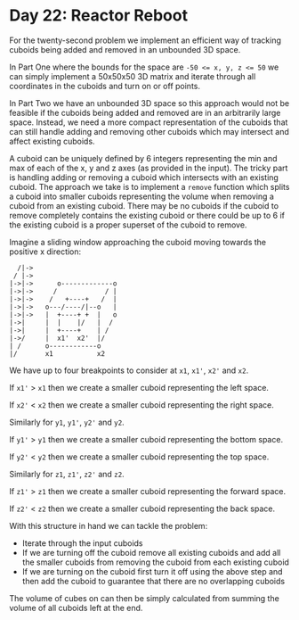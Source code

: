 # Day 22: Reactor Reboot

For the twenty-second problem we implement an efficient way of tracking cuboids
being added and removed in an unbounded 3D space.

In Part One where the bounds for the space are `-50 <= x, y, z <= 50` we can
simply implement a 50x50x50 3D matrix and iterate through all coordinates in
the cuboids and turn on or off points.

In Part Two we have an unbounded 3D space so this approach would not be feasible
if the cuboids being added and removed are in an arbitrarily large space.
Instead, we need a more compact representation of the cuboids that can still
handle adding and removing other cuboids which may intersect and affect
existing cuboids.

A cuboid can be uniquely defined by 6 integers representing the min and max of
each of the x, y and z axes (as provided in the input). The tricky part is
handling adding or removing a cuboid which intersects with an existing cuboid.
The approach we take is to implement a `remove` function which splits a cuboid
into smaller cuboids representing the volume when removing a cuboid from an
existing cuboid. There may be no cuboids if the cuboid to remove completely
contains the existing cuboid or there could be up to 6 if the existing cuboid
is a proper superset of the cuboid to remove.

Imagine a sliding window approaching the cuboid moving towards the positive x
direction:

```text
  /|->
 / |->
|->|->      o-------------o
|->|->     /            / |
|->|->    /   +----+   /  |
|->|->   o---/----/|--o   |
|->|->   |  +----+ +  |   o
|->|     |  |    |/   |  /
|->|     |  +----+    | /
|->/     |  x1'  x2'  |/
| /      o------------o
|/       x1           x2
```

We have up to four breakpoints to consider at `x1`, `x1'`, `x2'` and `x2`.

If `x1'` > `x1` then we create a smaller cuboid representing the left space.

If `x2'` < `x2` then we create a smaller cuboid representing the right space.

Similarly for `y1`, `y1'`, `y2'` and `y2`.

If `y1'` > `y1` then we create a smaller cuboid representing the bottom space.

If `y2'` < `y2` then we create a smaller cuboid representing the top space.

Similarly for `z1`, `z1'`, `z2'` and `z2`.

If `z1'` > `z1` then we create a smaller cuboid representing the forward space.

If `z2'` < `z2` then we create a smaller cuboid representing the back space.

With this structure in hand we can tackle the problem:

- Iterate through the input cuboids
- If we are turning off the cuboid remove all existing cuboids and add all the
smaller cuboids from removing the cuboid from each existing cuboid
- If we are turning on the cuboid first turn it off using the above step and
then add the cuboid to guarantee that there are no overlapping cuboids

The volume of cubes on can then be simply calculated from summing the volume
of all cuboids left at the end.
